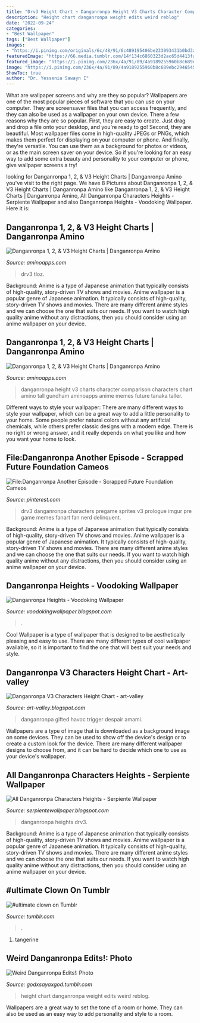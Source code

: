 ```yaml
---
title: "Drv3 Height Chart ~ Danganronpa Height V3 Charts Character Comparison Characters Chart Amino Tall Gundham Aminoapps Anime Memes Future Tanaka Taller"
description: "Height chart danganronpa weight edits weird reblog"
date: "2022-09-24"
categories:
- "Best Wallpaper"
tags: ["Best Wallpaper"]
images:
- "https://i.pinimg.com/originals/6c/48/91/6c489195406be233093431b0bd3a5b4b.jpg"
featuredImage: "https://66.media.tumblr.com/14f134c6860323d2ac65d4413faa2dfe/tumblr_orhho5F3DY1vg0k81o1_1280.png"
featured_image: "https://i.pinimg.com/236x/4a/91/89/4a9189255960b8c689ebc29465450125.jpg?nii=t"
image: "https://i.pinimg.com/236x/4a/91/89/4a9189255960b8c689ebc29465450125.jpg?nii=t"
ShowToc: true
author: "Dr. Yessenia Sawayn I"
---
```



What are wallpaper screens and why are they so popular?
Wallpapers are one of the most popular pieces of software that you can use on your computer. They are screensaver files that you can access frequently, and they can also be used as a wallpaper on your own device. There a few reasons why they are so popular. First, they are easy to create. Just drag and drop a file onto your desktop, and you're ready to go! Second, they are beautiful. Most wallpaper files come in high-quality JPEGs or PNGs, which makes them perfect for displaying on your computer or phone. And finally, they're versatile. You can use them as a background for photos or videos, or as the main screen saver on your device. So if you're looking for an easy way to add some extra beauty and personality to your computer or phone, give wallpaper screens a try!

	

		
looking for Danganronpa 1, 2, &amp; V3 Height Charts | Danganronpa Amino you've visit to the right page. We have 8 Pictures about Danganronpa 1, 2, &amp; V3 Height Charts | Danganronpa Amino like Danganronpa 1, 2, &amp; V3 Height Charts | Danganronpa Amino, All Danganronpa Characters Heights - Serpiente Wallpaper and also Danganronpa Heights - Voodoking Wallpaper. Here it is:
		
    
## Danganronpa 1, 2, &amp; V3 Height Charts | Danganronpa Amino

<img loading=lazy src="https://pm1.narvii.com/7045/31c7e7be34d22a9c736d4dafc75111170f8db1ber1-2048-1427v2_00.jpg" onerror="this.onerror=null;this.src='https://tse3.mm.bing.net/th?id=OIP.zo0fQjwlV99zlQ6HhPVyZgHaFJ&amp;pid=15.1';" alt="Danganronpa 1, 2, &amp; V3 Height Charts | Danganronpa Amino">

_Source: aminoapps.com_

>drv3 tloz. 

	

Background: Anime is a type of Japanese animation that typically consists of high-quality, story-driven TV shows and movies.
Anime wallpaper is a popular genre of Japanese animation. It typically consists of high-quality, story-driven TV shows and movies. There are many different anime styles and we can choose the one that suits our needs. If you want to watch high quality anime without any distractions, then you should consider using an anime wallpaper on your device.

    
## Danganronpa 1, 2, &amp; V3 Height Charts | Danganronpa Amino

<img loading=lazy src="http://pm1.narvii.com/6524/821a7ed55f4de6f3b344e816f7e3bb04a5cd6277_hq.jpg" onerror="this.onerror=null;this.src='https://tse4.mm.bing.net/th?id=OIP.fTYc5Ja9sLVPpkh4esGVVQHaCl&amp;pid=15.1';" alt="Danganronpa 1, 2, &amp; V3 Height Charts | Danganronpa Amino">

_Source: aminoapps.com_

>danganronpa height v3 charts character comparison characters chart amino tall gundham aminoapps anime memes future tanaka taller. 

	

Different ways to style your wallpaper:
There are many different ways to style your wallpaper, which can be a great way to add a little personality to your home. Some people prefer natural colors without any artificial chemicals, while others prefer classic designs with a modern edge. There is no right or wrong answer, and it really depends on what you like and how you want your home to look.

    
## File:Danganronpa Another Episode - Scrapped Future Foundation Cameos

<img loading=lazy src="https://i.pinimg.com/236x/4a/91/89/4a9189255960b8c689ebc29465450125.jpg?nii=t" onerror="this.onerror=null;this.src='https://tse4.mm.bing.net/th?id=OIP.Rx8_hbBHVb3tAP2CwYbJWgAAAA&amp;pid=15.1';" alt="File:Danganronpa Another Episode - Scrapped Future Foundation Cameos">

_Source: pinterest.com_

>drv3 danganronpa characters pregame sprites v3 prologue imgur pre game memes fanart fan nerd delinquent. 

	

Background: Anime is a type of Japanese animation that typically consists of high-quality, story-driven TV shows and movies.
Anime wallpaper is a popular genre of Japanese animation. It typically consists of high-quality, story-driven TV shows and movies. There are many different anime styles and we can choose the one that suits our needs. If you want to watch high quality anime without any distractions, then you should consider using an anime wallpaper on your device.

    
## Danganronpa Heights - Voodoking Wallpaper

<img loading=lazy src="https://i.redd.it/7e4oy7zdazw31.png" onerror="this.onerror=null;this.src='https://tse3.mm.bing.net/th?id=OIP.kLBwN2ZeDsRjGaKkmS7AwgHaGL&amp;pid=15.1';" alt="Danganronpa Heights - Voodoking Wallpaper">

_Source: voodokingwallpaper.blogspot.com_

>. 

	

Cool Wallpaper is a type of wallpaper that is designed to be aesthetically pleasing and easy to use. There are many different types of cool wallpaper available, so it is important to find the one that will best suit your needs and style.

    
## Danganronpa V3 Characters Height Chart - Art-valley

<img loading=lazy src="https://i.pinimg.com/originals/6c/48/91/6c489195406be233093431b0bd3a5b4b.jpg" onerror="this.onerror=null;this.src='https://tse2.mm.bing.net/th?id=OIP.bEiRlUBr4jMJNDGwvTpbSwHaaS&amp;pid=15.1';" alt="Danganronpa V3 Characters Height Chart - art-valley">

_Source: art-valley.blogspot.com_

>danganronpa gifted havoc trigger despair amami. 

	

Wallpapers are a type of image that is downloaded as a background image on some devices. They can be used to show off the device's design or to create a custom look for the device. There are many different wallpaper designs to choose from, and it can be hard to decide which one to use as your device's wallpaper.

    
## All Danganronpa Characters Heights - Serpiente Wallpaper

<img loading=lazy src="https://i.imgur.com/L9ns4va.jpg" onerror="this.onerror=null;this.src='https://tse1.mm.bing.net/th?id=OIP.K9F_MtkASFZS-X-nfzoxtgHaBJ&amp;pid=15.1';" alt="All Danganronpa Characters Heights - Serpiente Wallpaper">

_Source: serpientewallpaper.blogspot.com_

>danganronpa heights drv3. 

	

Background: Anime is a type of Japanese animation that typically consists of high-quality, story-driven TV shows and movies.
Anime wallpaper is a popular genre of Japanese animation. It typically consists of high-quality, story-driven TV shows and movies. There are many different anime styles and we can choose the one that suits our needs. If you want to watch high quality anime without any distractions, then you should consider using an anime wallpaper on your device.

    
## #ultimate Clown On Tumblr

<img loading=lazy src="https://64.media.tumblr.com/7ca08637e007d925984e2fcc89f37476/tumblr_pdpvbaQyOg1xw7oo1o1_640.png" onerror="this.onerror=null;this.src='https://tse1.mm.bing.net/th?id=OIP.2Uv3AqhVBOaRSFhiV_75IQHaE0&amp;pid=15.1';" alt="#ultimate clown on Tumblr">

_Source: tumblr.com_

>. 

	

1. tangerine 

    
## Weird Danganronpa Edits!: Photo

<img loading=lazy src="https://66.media.tumblr.com/14f134c6860323d2ac65d4413faa2dfe/tumblr_orhho5F3DY1vg0k81o1_1280.png" onerror="this.onerror=null;this.src='https://tse3.mm.bing.net/th?id=OIP.gJAA88l_62JHClOtgEDYbQHaCK&amp;pid=15.1';" alt="Weird Danganronpa Edits!: Photo">

_Source: godxsayaxgod.tumblr.com_

>height chart danganronpa weight edits weird reblog. 

	

Wallpapers are a great way to set the tone of a room or home. They can also be used as an easy way to add personality and style to a room.

